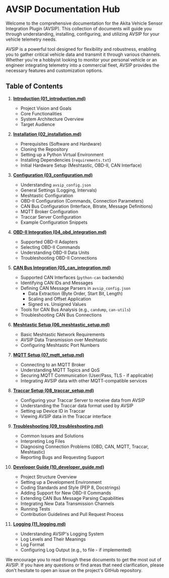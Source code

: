 # AVSIP Documentation Hub

Welcome to the comprehensive documentation for the Akita Vehicle Sensor Integration Plugin (AVSIP). This collection of documents will guide you through understanding, installing, configuring, and utilizing AVSIP for your vehicle telemetry needs.

AVSIP is a powerful tool designed for flexibility and robustness, enabling you to gather critical vehicle data and transmit it through various channels. Whether you're a hobbyist looking to monitor your personal vehicle or an engineer integrating telemetry into a commercial fleet, AVSIP provides the necessary features and customization options.

## Table of Contents

1.  [**Introduction (01_introduction.md)**](01_introduction.md)
    * Project Vision and Goals
    * Core Functionalities
    * System Architecture Overview
    * Target Audience

2.  [**Installation (02_installation.md)**](02_installation.md)
    * Prerequisites (Software and Hardware)
    * Cloning the Repository
    * Setting up a Python Virtual Environment
    * Installing Dependencies (`requirements.txt`)
    * Initial Hardware Setup (Meshtastic, OBD-II, CAN Interface)

3.  [**Configuration (03_configuration.md)**](03_configuration.md)
    * Understanding `avsip_config.json`
    * General Settings (Logging, Intervals)
    * Meshtastic Configuration
    * OBD-II Configuration (Commands, Connection Parameters)
    * CAN Bus Configuration (Interface, Bitrate, Message Definitions)
    * MQTT Broker Configuration
    * Traccar Server Configuration
    * Example Configuration Snippets

4.  [**OBD-II Integration (04_obd_integration.md)**](04_obd_integration.md)
    * Supported OBD-II Adapters
    * Selecting OBD-II Commands
    * Understanding OBD-II Data Units
    * Troubleshooting OBD-II Connections

5.  [**CAN Bus Integration (05_can_integration.md)**](05_can_integration.md)
    * Supported CAN Interfaces (`python-can` backends)
    * Identifying CAN IDs and Messages
    * Defining CAN Message Parsers in `avsip_config.json`
        * Data Extraction (Byte Order, Start Bit, Length)
        * Scaling and Offset Application
        * Signed vs. Unsigned Values
    * Tools for CAN Bus Analysis (e.g., `candump`, `can-utils`)
    * Troubleshooting CAN Bus Connections

6.  [**Meshtastic Setup (06_meshtastic_setup.md)**](06_meshtastic_setup.md)
    * Basic Meshtastic Network Requirements
    * AVSIP Data Transmission over Meshtastic
    * Configuring Meshtastic Port Numbers

7.  [**MQTT Setup (07_mqtt_setup.md)**](07_mqtt_setup.md)
    * Connecting to an MQTT Broker
    * Understanding MQTT Topics and QoS
    * Securing MQTT Communication (User/Pass, TLS - if applicable)
    * Integrating AVSIP data with other MQTT-compatible services

8.  [**Traccar Setup (08_traccar_setup.md)**](08_traccar_setup.md)
    * Configuring your Traccar Server to receive data from AVSIP
    * Understanding the Traccar data format used by AVSIP
    * Setting up Device ID in Traccar
    * Viewing AVSIP data in the Traccar interface

9.  [**Troubleshooting (09_troubleshooting.md)**](09_troubleshooting.md)
    * Common Issues and Solutions
    * Interpreting Log Files
    * Diagnosing Connection Problems (OBD, CAN, MQTT, Traccar, Meshtastic)
    * Reporting Bugs and Requesting Support

10. [**Developer Guide (10_developer_guide.md)**](10_developer_guide.md)
    * Project Structure Overview
    * Setting up a Development Environment
    * Coding Standards and Style (PEP 8, Docstrings)
    * Adding Support for New OBD-II Commands
    * Extending CAN Bus Message Parsing Capabilities
    * Integrating New Data Transmission Channels
    * Running Tests
    * Contribution Guidelines and Pull Request Process

11. [**Logging (11_logging.md)**](11_logging.md)
    * Understanding AVSIP's Logging System
    * Log Levels and Their Meanings
    * Log Format
    * Configuring Log Output (e.g., to file - if implemented)

We encourage you to read through these documents to get the most out of AVSIP. If you have any questions or find areas that need clarification, please don't hesitate to open an issue on the project's GitHub repository.
